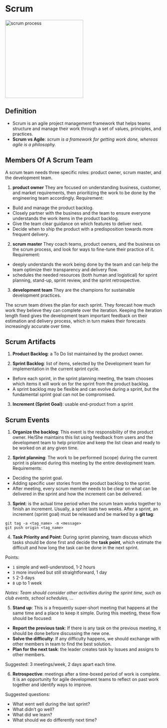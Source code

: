 # Scrum

<img src="https://github.com/gdsc-hcmut/working-process/assets/131350457/2b641f3f-7595-4b6d-9337-dfb5c67f203e" alt="scrum process" style="height:250px" />

## Definition
- Scrum is an agile project management framework that helps teams structure and manage their work through a set of values, principles, and practices.
- **Scrum vs Agile**: *scrum is a framework for getting work done, whereas agile is a philosophy.*

## Members Of A Scrum Team

A scrum team needs three specific roles: product owner, scrum master, and the development team.

1. **product owner**
They are focused on understanding business, customer, and market requirements, then prioritizing the work to be done by the engineering team accordingly. Requirement:
- Build and manage the product backlog.
- Closely partner with the business and the team to ensure everyone understands the work items in the product backlog.
- Give the team clear guidance on which features to deliver next.
- Decide when to ship the product with a predisposition towards more frequent delivery.

2. **scrum master**
They coach teams, product owners, and the business on the scrum process, and look for ways to fine-tune their practice of it. Requirement:
- deeply understands the work being done by the team and can help the team optimize their transparency and delivery flow.
- schedules the needed resources (both human and logistical) for sprint planning, stand-up, sprint review, and the sprint retrospective.

3. **development team**
They are the champions for sustainable development practices.

The scrum team drives the plan for each sprint. They forecast how much work they believe they can complete over the iteration. Keeping the iteration length fixed gives the development team important feedback on their estimation and delivery process, which in turn makes their forecasts increasingly accurate over time.

## Scrum Artifacts

1. **Product Backlog**: a To Do list maintained by the product owner.

2. **Sprint Backlog**: list of items, selected by the Development team for implementation in the current sprint cycle.
- Before each sprint, in the sprint planning meeting, the team chooses which items it will work on for the sprint from the product backlog.
- A sprint backlog may be flexible and can evolve during a sprint, but the fundamental sprint goal can not be compromised.

3. **Increment (Sprint Goal)**: usable end-product from a sprint

## Scrum Events

1. **Organize the backlog**: This event is the responsibility of the product owner. He/She maintains this list using feedback from users and the development team to help prioritize and keep the list clean and ready to be worked on at any given time.

2. **Sprint planning**: The work to be performed (scope) during the current sprint is planned during this meeting by the entire development team. Requirements:
- Deciding the sprint goal.
- Adding specific user stories from the product backlog to the sprint.
- After meeting, every scrum member needs to be clear on what can be delivered in the sprint and how the increment can be delivered.

3. **Sprint**: is the actual time period when the scrum team works together to finish an increment. Usually, a sprint lasts two weeks. After a sprint, an increment (sprint goal) must be released and be marked by a **git tag**:

```
git tag -a <tag_name> -m <message>
git push origin <tag_name>
```

4. **Task Priority and Point**:
During sprint planning, team discuss which tasks should be done first and decide the **task point**, which estimate the difficult and how long the task can be done in the next sprint.

Points:
- `1` simple and well-understood, 1-2 hours
- `3` more involved but still straightforward, 1 day
- `5` 2-3 days
- `8` up to 1 week

*Notes: Team should consider other activities during the sprint time, such as club events, school schedules, ...*

5. **Stand up**: This is a frequently super-short meeting that happens at the same time and a place to keep it simple. During this meeting, these flow should be focused:
- **Report the previous task**: If there is any task on the previous meeting, it should be done before discussing the new one.
- **Solve the difficulty**: If any difficulty happens, we should exchange with other members in team to find the best solution.
- **Plan for the next task**: the leader creates task by Issues and assigns to other members.

Suggested: 3 meetings/week, 2 days apart each time.

6. **Retrospective**: meetings after a time-boxed period of work is complete. It is an opportunity for agile development teams to reflect on past work together and identify ways to improve.

Suggested questions:
- What went well during the last sprint?
- What didn’t go well? 
- What did we learn? 
- What should we do differently next time?